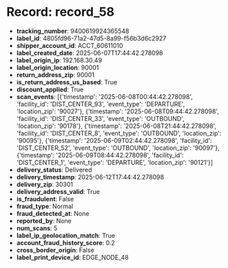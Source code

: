 # Record: record_58

- **tracking_number**: 9400619924365548
- **label_id**: 4805fd96-71a2-47d5-8a99-f56b3d6c2927
- **shipper_account_id**: ACCT_60611010
- **label_created_date**: 2025-06-07T17:44:42.278098
- **label_origin_ip**: 192.168.30.49
- **label_origin_location**: 90001
- **return_address_zip**: 90001
- **is_return_address_us_based**: True
- **discount_applied**: True
- **scan_events**: [{'timestamp': '2025-06-08T00:44:42.278098', 'facility_id': 'DIST_CENTER_93', 'event_type': 'DEPARTURE', 'location_zip': '90027'}, {'timestamp': '2025-06-08T09:44:42.278098', 'facility_id': 'DIST_CENTER_33', 'event_type': 'OUTBOUND', 'location_zip': '90178'}, {'timestamp': '2025-06-08T21:44:42.278098', 'facility_id': 'DIST_CENTER_8', 'event_type': 'OUTBOUND', 'location_zip': '90095'}, {'timestamp': '2025-06-09T02:44:42.278098', 'facility_id': 'DIST_CENTER_52', 'event_type': 'OUTBOUND', 'location_zip': '90097'}, {'timestamp': '2025-06-09T08:44:42.278098', 'facility_id': 'DIST_CENTER_1', 'event_type': 'DEPARTURE', 'location_zip': '90121'}]
- **delivery_status**: Delivered
- **delivery_timestamp**: 2025-06-12T17:44:42.278098
- **delivery_zip**: 30301
- **delivery_address_valid**: True
- **is_fraudulent**: False
- **fraud_type**: Normal
- **fraud_detected_at**: None
- **reported_by**: None
- **num_scans**: 5
- **label_ip_geolocation_match**: True
- **account_fraud_history_score**: 0.2
- **cross_border_origin**: False
- **label_print_device_id**: EDGE_NODE_48